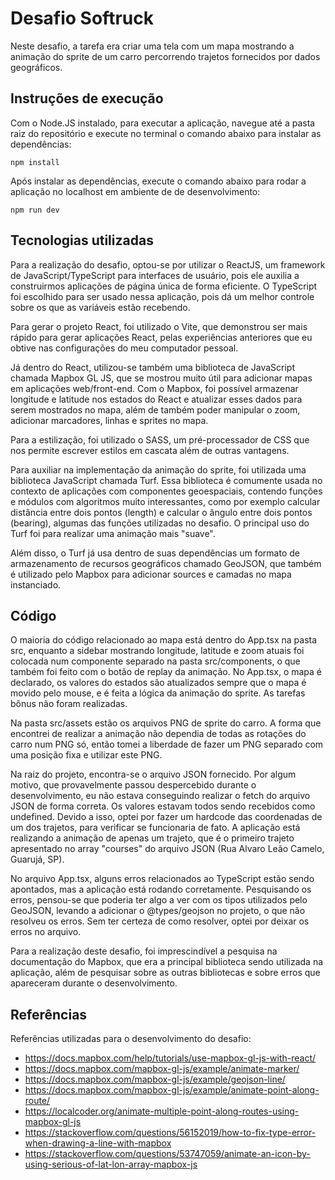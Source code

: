 # Desafio Softruck

Neste desafio, a tarefa era criar uma tela com um mapa mostrando a animação do sprite de um carro percorrendo trajetos fornecidos por dados geográficos.

## Instruções de execução

Com o Node.JS instalado, para executar a aplicação, navegue até a pasta raiz do repositório e execute no terminal o comando abaixo para instalar as dependências:

`npm install`

Após instalar as dependências, execute o comando abaixo para rodar a aplicação no localhost em ambiente de de desenvolvimento:

`npm run dev`

## Tecnologias utilizadas

Para a realização do desafio, optou-se por utilizar o ReactJS, um framework de JavaScript/TypeScript para interfaces de usuário, pois ele auxilia a construirmos aplicações de página única de forma eficiente. O TypeScript foi escolhido para ser usado nessa aplicação, pois dá um melhor controle sobre os que as variáveis estão recebendo.

Para gerar o projeto React, foi utilizado o Vite, que demonstrou ser mais rápido para gerar aplicações React, pelas experiências anteriores que eu obtive nas configurações do meu computador pessoal.

Já dentro do React, utilizou-se também uma biblioteca de JavaScript chamada Mapbox GL JS, que se mostrou muito útil para adicionar mapas em aplicações web/front-end. Com o Mapbox, foi possível armazenar longitude e latitude nos estados do React e atualizar esses dados para serem mostrados no mapa, além de também poder manipular o zoom, adicionar marcadores, linhas e sprites no mapa.

Para a estilização, foi utilizado o SASS, um pré-processador de CSS que nos permite escrever estilos em cascata além de outras vantagens.

Para auxiliar na implementação da animação do sprite, foi utilizada uma biblioteca JavaScript chamada Turf. Essa biblioteca é comumente usada no contexto de aplicações com componentes geoespaciais, contendo funções e módulos com algoritmos muito interessantes, como por exemplo calcular distância entre dois pontos (length) e calcular o ângulo entre dois pontos (bearing), algumas das funções utilizadas no desafio. O principal uso do Turf foi para realizar uma animação mais "suave".

Além disso, o Turf já usa dentro de suas dependências um formato de armazenamento de recursos geográficos chamado GeoJSON, que também é utilizado pelo Mapbox para adicionar sources e camadas no mapa instanciado.

## Código

O maioria do código relacionado ao mapa está dentro do App.tsx na pasta src, enquanto a sidebar mostrando longitude, latitude e zoom atuais foi colocada num componente separado na pasta src/components, o que também foi feito com o botão de replay da animação. No App.tsx, o mapa é declarado, os valores do estados são atualizados sempre que o mapa é movido pelo mouse, e é feita a lógica da animação do sprite. As tarefas bônus não foram realizadas.

Na pasta src/assets estão os arquivos PNG de sprite do carro. A forma que encontrei de realizar a animação não dependia de todas as rotações do carro num PNG só, então tomei a liberdade de fazer um PNG separado com uma posição fixa e utilizar este PNG.

Na raiz do projeto, encontra-se o arquivo JSON fornecido. Por algum motivo, que provavelmente passou despercebido durante o desenvolvimento, eu não estava conseguindo realizar o fetch do arquivo JSON de forma correta. Os valores estavam todos sendo recebidos como undefined. Devido a isso, optei por fazer um hardcode das coordenadas de um dos trajetos, para verificar se funcionaria de fato. A aplicação está realizando a animação de apenas um trajeto, que é o primeiro trajeto apresentado no array "courses" do arquivo JSON (Rua Alvaro Leão Camelo, Guarujá, SP).

No arquivo App.tsx, alguns erros relacionados ao TypeScript estão sendo apontados, mas a aplicação está rodando corretamente. Pesquisando os erros, pensou-se que poderia ter algo a ver com os tipos utilizados pelo GeoJSON, levando a adicionar o @types/geojson no projeto, o que não resolveu os erros. Sem ter certeza de como resolver, optei por deixar os erros no arquivo.

Para a realização deste desafio, foi imprescindível a pesquisa na documentação do Mapbox, que era a principal biblioteca sendo utilizada na aplicação, além de pesquisar sobre as outras bibliotecas e sobre erros que apareceram durante o desenvolvimento.

## Referências

Referências utilizadas para o desenvolvimento do desafio:

- https://docs.mapbox.com/help/tutorials/use-mapbox-gl-js-with-react/
- https://docs.mapbox.com/mapbox-gl-js/example/animate-marker/
- https://docs.mapbox.com/mapbox-gl-js/example/geojson-line/
- https://docs.mapbox.com/mapbox-gl-js/example/animate-point-along-route/
- https://localcoder.org/animate-multiple-point-along-routes-using-mapbox-gl-js
- https://stackoverflow.com/questions/56152019/how-to-fix-type-error-when-drawing-a-line-with-mapbox
- https://stackoverflow.com/questions/53747059/animate-an-icon-by-using-serious-of-lat-lon-array-mapbox-js